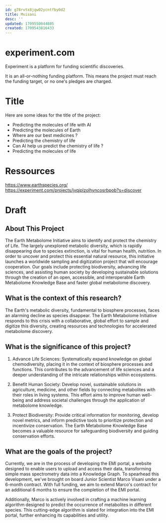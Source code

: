 ```yaml
---
id: g78rvtx8jqw02ycntfby0d2
title: Mvisani
desc: ''
updated: 1709550044805
created: 1709543816433
---
```


# experiment.com
Experiment is a platform for funding scientific discoveries.

It is an all-or-nothing funding platform. This means the project must reach the funding target, or no one's pledges are charged.

# Title
Here are some ideas for the title of the project:
- Predicting the molecules of life with AI
- Predicting the molecules of Earth
- Where are our best medicines ? 
- Predicting the chemistry of life
- Can AI help us predict the chemistry of life ? 
- Predicting the molecules of life

# Ressources
https://www.earthspecies.org/
https://experiment.com/projects/jvqjplzolhyncosrbpob?s=discover


# Draft 
## About This Project
The Earth Metabolome Initiative aims to identify and protect the chemistry of Life. The largely unexplored metabolic diversity, which is rapidly disappearing due to species extinction, is vital for human health, nutrition. In order to uncover and protect this essential natural resource, this initiative launches a worldwide sampling and digitization project that will encourage cooperation. Our goals include protecting biodiversity, advancing life sciences, and assisting human society by developing sustainable solutions through the creation of an open, accessible, and interoperable Earth Metabolome Knowledge Base and faster global metabolome discovery.

## What is the context of this research?
The Earth's metabolic diversity, fundamental to biosphere processes, faces an alarming decline as species disappear. The Earth Metabolome Initiative responds to this crisis with a collaborative, global effort to sample and digitize this diversity, creating resources and technologies for accelerated metabolome discovery.

## What is the significance of this project?
1. Advance Life Sciences: Systematically expand knowledge on global chemodiversity, placing it in the context of biosphere processes and functions. This contributes to the advancement of life sciences and a deeper understanding of the intricate relationships within ecosystems.

2. Benefit Human Society: Develop novel, sustainable solutions in agriculture, medicine, and other fields by connecting metabolites with their roles in living systems. This effort aims to improve human well-being and address societal challenges through the application of metabolome knowledge.

3. Protect Biodiversity: Provide critical information for monitoring, develop novel metrics, and inform predictive tools to prioritize protection and incentivize conservation. The Earth Metabolome Knowledge Base becomes a valuable resource for safeguarding biodiversity and guiding conservation efforts.

## What are the goals of the project?
Currently, we are in the process of developing the EMI portal, a website designed to enable users to upload and access their data, transforming simple mass spectrometry data into a Knowledge Graph. To spearhead this development, we've brought on board Junior Scientist Marco Visani under a 6-month contract. With full funding, we aim to extend Marco's contract for an additional 6 months to ensure the completion of the EMI portal.

Additionally, Marco is actively involved in crafting a machine learning algorithm designed to predict the occurrence of metabolites in different species. This cutting-edge algorithm is slated for integration into the EMI portal, further enhancing its capabilities and utility.